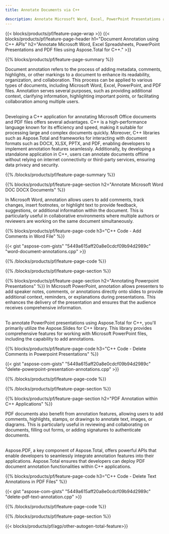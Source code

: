 ```yaml
---
title: Annotate Documents via C++ 

description: Annotate Microsoft Word, Excel, PowerPoint Presentations and PDF files via your C++ application. Manage Annotation with ease.
---
```


{{< blocks/products/pf/feature-page-wrap >}}
{{< blocks/products/pf/feature-page-header h1="Document Annotation using C++ APIs" h2="Annotate Microsoft Word, Excel Spreadsheets, PowerPoint Presentations and PDF files using Aspose.Total for C++." >}}

{{% blocks/products/pf/feature-page-summary %}}


Document annotation refers to the process of adding metadata, comments, highlights, or other markings to a document to enhance its readability, organization, and collaboration. This process can be applied to various types of documents, including Microsoft Word, Excel, PowerPoint, and PDF files. Annotation serves several purposes, such as providing additional context, clarifying information, highlighting important points, or facilitating collaboration among multiple users. <br /><br />

Developing a C++ application for annotating Microsoft Office documents and PDF files offers several advantages. C++ is a high-performance language known for its efficiency and speed, making it suitable for processing large and complex documents quickly. Moreover, C++ libraries such as Aspose.Total and frameworks for interacting with document formats such as DOCX, XLSX, PPTX, and PDF, enabling developers to implement annotation features seamlessly. Additionally, by developing a standalone application in C++, users can annotate documents offline without relying on internet connectivity or third-party services, ensuring data privacy and security. 

{{% /blocks/products/pf/feature-page-summary  %}}

{{% blocks/products/pf/feature-page-section  h2="Annotate Microsoft Word DOC DOCX Documents" %}}

In Microsoft Word, annotation allows users to add comments, track changes, insert footnotes, or highlight text to provide feedback, suggestions, or additional information within the document. This is particularly useful in collaborative environments where multiple authors or reviewers are working on the same document simultaneously.

{{% blocks/products/pf/feature-page-code h3="C++ Code - Add Comments in Word File" %}}

{{< gist "aspose-com-gists" "5449a615aff20a8e0cdcf09b94d2989c" "word-document-annotations.cpp" >}}

{{% /blocks/products/pf/feature-page-code  %}}


{{% /blocks/products/pf/feature-page-section %}}

{{% blocks/products/pf/feature-page-section  h2="Annotating Powerpoint Presentations" %}}
In Microsoft PowerPoint, annotation allows presenters to add speaker notes, comments, or annotations directly onto slides to provide additional context, reminders, or explanations during presentations. This enhances the delivery of the presentation and ensures that the audience receives comprehensive information.<br /><br />

To annotate PowerPoint presentations using Aspose.Total for C++, you'll primarily utilize the Aspose.Slides for C++ library. This library provides comprehensive features for working with Microsoft PowerPoint files, including the capability to add annotations.<br />

{{% blocks/products/pf/feature-page-code h3="C++ Code - Delete Comments in Powerpoint Presentations" %}}

{{< gist "aspose-com-gists" "5449a615aff20a8e0cdcf09b94d2989c" "delete-powerpoint-presentation-annotations.cpp" >}}

{{% /blocks/products/pf/feature-page-code  %}}

{{% /blocks/products/pf/feature-page-section %}}

{{% blocks/products/pf/feature-page-section  h2="PDF Annotation within C++ Applications" %}}

PDF documents also benefit from annotation features, allowing users to add comments, highlights, stamps, or drawings to annotate text, images, or diagrams. This is particularly useful in reviewing and collaborating on documents, filling out forms, or adding signatures to authenticate documents. <br /><br />

Aspose.PDF, a key component of Aspose.Total, offers powerful APIs that enable developers to seamlessly integrate annotation features into their applications. Aspose.Total ensures that developers can deploy PDF document annotation functionalities within C++ applications.

{{% blocks/products/pf/feature-page-code h3="C++ Code - Delete Text Annotations in PDF Files" %}}

{{< gist "aspose-com-gists" "5449a615aff20a8e0cdcf09b94d2989c" "delete-pdf-text-annotation.cpp" >}}

{{% /blocks/products/pf/feature-page-code  %}}

{{% /blocks/products/pf/feature-page-section %}}

{{< blocks/products/pf/agp/other-autogen-total-feature>}}